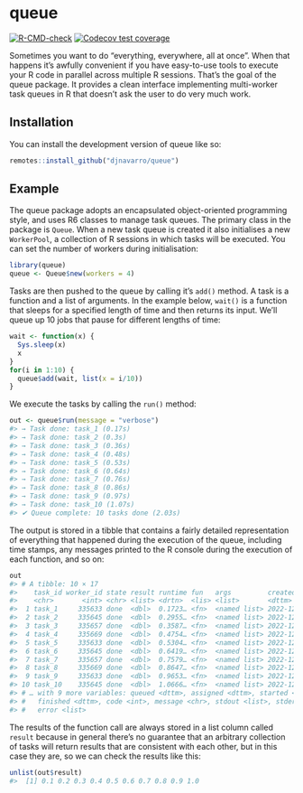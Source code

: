 
<!-- README.md is generated from README.Rmd. Please edit that file -->

# queue

<!-- badges: start -->

[![R-CMD-check](https://github.com/djnavarro/queue/actions/workflows/R-CMD-check.yaml/badge.svg)](https://github.com/djnavarro/queue/actions/workflows/R-CMD-check.yaml)
[![Codecov test
coverage](https://codecov.io/gh/djnavarro/queue/branch/main/graph/badge.svg)](https://app.codecov.io/gh/djnavarro/queue?branch=main)
<!-- badges: end -->

Sometimes you want to do “everything, everywhere, all at once”. When
that happens it’s awfully convenient if you have easy-to-use tools to
execute your R code in parallel across multiple R sessions. That’s the
goal of the queue package. It provides a clean interface implementing
multi-worker task queues in R that doesn’t ask the user to do very much
work.

## Installation

You can install the development version of queue like so:

``` r
remotes::install_github("djnavarro/queue")
```

## Example

The queue package adopts an encapsulated object-oriented programming
style, and uses R6 classes to manage task queues. The primary class in
the package is `Queue`. When a new task queue is created it also
initialises a new `WorkerPool`, a collection of R sessions in which
tasks will be executed. You can set the number of workers during
initialisation:

``` r
library(queue)
queue <- Queue$new(workers = 4)
```

Tasks are then pushed to the queue by calling it’s `add()` method. A
task is a function and a list of arguments. In the example below,
`wait()` is a function that sleeps for a specified length of time and
then returns its input. We’ll queue up 10 jobs that pause for different
lengths of time:

``` r
wait <- function(x) {
  Sys.sleep(x)
  x
}
for(i in 1:10) {
  queue$add(wait, list(x = i/10))
}
```

We execute the tasks by calling the `run()` method:

``` r
out <- queue$run(message = "verbose")
#> → Task done: task_1 (0.17s)
#> → Task done: task_2 (0.3s)
#> → Task done: task_3 (0.36s)
#> → Task done: task_4 (0.48s)
#> → Task done: task_5 (0.53s)
#> → Task done: task_6 (0.64s)
#> → Task done: task_7 (0.76s)
#> → Task done: task_8 (0.86s)
#> → Task done: task_9 (0.97s)
#> → Task done: task_10 (1.07s)
#> ✔ Queue complete: 10 tasks done (2.03s)
```

The output is stored in a tibble that contains a fairly detailed
representation of everything that happened during the execution of the
queue, including time stamps, any messages printed to the R console
during the execution of each function, and so on:

``` r
out
#> # A tibble: 10 × 17
#>    task_id worker_id state result runtime fun   args         created            
#>    <chr>       <int> <chr> <list> <drtn>  <lis> <list>       <dttm>             
#>  1 task_1     335633 done  <dbl>  0.1723… <fn>  <named list> 2022-12-21 16:43:57
#>  2 task_2     335645 done  <dbl>  0.2955… <fn>  <named list> 2022-12-21 16:43:57
#>  3 task_3     335657 done  <dbl>  0.3587… <fn>  <named list> 2022-12-21 16:43:57
#>  4 task_4     335669 done  <dbl>  0.4754… <fn>  <named list> 2022-12-21 16:43:57
#>  5 task_5     335633 done  <dbl>  0.5304… <fn>  <named list> 2022-12-21 16:43:57
#>  6 task_6     335645 done  <dbl>  0.6419… <fn>  <named list> 2022-12-21 16:43:57
#>  7 task_7     335657 done  <dbl>  0.7579… <fn>  <named list> 2022-12-21 16:43:57
#>  8 task_8     335669 done  <dbl>  0.8647… <fn>  <named list> 2022-12-21 16:43:57
#>  9 task_9     335633 done  <dbl>  0.9653… <fn>  <named list> 2022-12-21 16:43:57
#> 10 task_10    335645 done  <dbl>  1.0666… <fn>  <named list> 2022-12-21 16:43:57
#> # … with 9 more variables: queued <dttm>, assigned <dttm>, started <dttm>,
#> #   finished <dttm>, code <int>, message <chr>, stdout <list>, stderr <list>,
#> #   error <list>
```

The results of the function call are always stored in a list column
called `result` because in general there’s no guarantee that an
arbitrary collection of tasks will return results that are consistent
with each other, but in this case they are, so we can check the results
like this:

``` r
unlist(out$result)
#>  [1] 0.1 0.2 0.3 0.4 0.5 0.6 0.7 0.8 0.9 1.0
```
